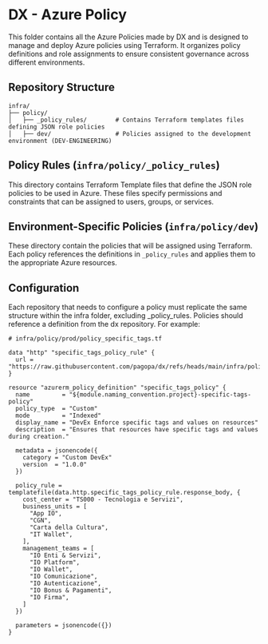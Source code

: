 # DX - Azure Policy

This folder contains all the Azure Policies made by DX and is designed to manage and deploy Azure policies using Terraform.
It organizes policy definitions and role assignments to ensure consistent governance across different environments.

## Repository Structure

```shell
infra/
├── policy/
│   ├── _policy_rules/        # Contains Terraform templates files defining JSON role policies
│   ├── dev/                  # Policies assigned to the development environment (DEV-ENGINEERING)
```

## Policy Rules (`infra/policy/_policy_rules`)

This directory contains Terraform Template files that define the JSON role policies to be used in Azure. These files specify permissions and constraints that can be assigned to users, groups, or services.

## Environment-Specific Policies (`infra/policy/dev`)

These directory contain the policies that will be assigned using Terraform. Each policy references the definitions in `_policy_rules` and applies them to the appropriate Azure resources.

## Configuration

Each repository that needs to configure a policy must replicate the same structure within the infra folder, excluding _policy_rules. Policies should reference a definition from the dx repository. For example:

```hcl
# infra/policy/prod/policy_specific_tags.tf

data "http" "specific_tags_policy_rule" {
  url = "https://raw.githubusercontent.com/pagopa/dx/refs/heads/main/infra/policy/_policy_rules/specific_tags_role.json.tftpl"
}

resource "azurerm_policy_definition" "specific_tags_policy" {
  name         = "${module.naming_convention.project}-specific-tags-policy"
  policy_type  = "Custom"
  mode         = "Indexed"
  display_name = "DevEx Enforce specific tags and values on resources"
  description  = "Ensures that resources have specific tags and values during creation."

  metadata = jsonencode({
    category = "Custom DevEx"
    version  = "1.0.0"
  })

  policy_rule = templatefile(data.http.specific_tags_policy_rule.response_body, {
    cost_center = "TS000 - Tecnologia e Servizi",
    business_units = [
      "App IO",
      "CGN",
      "Carta della Cultura",
      "IT Wallet",
    ],
    management_teams = [
      "IO Enti & Servizi",
      "IO Platform",
      "IO Wallet",
      "IO Comunicazione",
      "IO Autenticazione",
      "IO Bonus & Pagamenti",
      "IO Firma",
    ]
  })

  parameters = jsonencode({})
}
```
